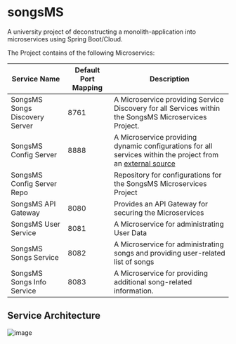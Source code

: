 # songsMS
A university project of deconstructing a monolith-application into microservices using Spring Boot/Cloud.

The Project contains of the following Microservics:

| Service Name | Default Port Mapping | Description |
| --------| -----|-------|
| SongsMS Songs Discovery Server | 8761 | A Microservice providing Service Discovery for all Services within the SongsMS Microservices Project. |
| SongsMS Config Server | 8888 | A Microservice providing dynamic configurations for all services within the project from an [external source](https://github.com/MichaelKaip/songsMS-config-server-repo) |
| SongsMS Config Server Repo | | Repository for configurations for the SongsMS Microservices Project |
| SongsMS API Gateway | 8080 | Provides an API Gateway for securing the Microservices |
| SongsMS User Service | 8081 | A Microservice for administrating User Data |
| SongsMS Songs Service | 8082 | A Microservice for administrating songs and providing user-related list of songs |
| SongsMS Songs Info Service | 8083 | A Microservice for providing additional song-related information. |

## Service Architecture

![image](https://user-images.githubusercontent.com/27303233/112891838-e4bf2580-90d8-11eb-8509-fd70d10cd04f.png)

